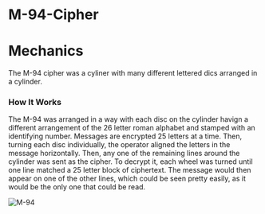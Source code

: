 # M-94-Cipher
<h1>Mechanics</h1>
<p>The M-94 cipher was a cyliner with many different lettered dics arranged in a cylinder. </p>
<h3> How It Works </h3>
<p>The M-94 was arranged in a way with each disc on the cylinder havign a different arrangement of the 26 letter roman alphabet and stamped with an identifying number. Messages are encrypted 25 letters at a time. Then, turning each disc individually, the operator aligned the letters in the message horizontally. Then, any one of the remaining lines around the cylinder was sent as the cipher. To decrypt it, each wheel was turned until one line matched a 25 letter block of ciphertext. The message would then appear on one of the other lines, which could be seen pretty easily, as it would be the only one that could be read. </p>
<img src="https://upload.wikimedia.org/wikipedia/commons/thumb/2/2c/Wheel_cipher.png/300px-Wheel_cipher.png" alt="M-94">
